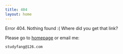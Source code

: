 ```yaml
---
title: 404
layout: home
---
```


Error 404. Nothing found :( Where did you get that link?

Please go to [homepage](/) or email me:

    studyfang@126.com

